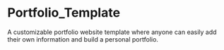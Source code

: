# Portfolio_Template
A customizable portfolio website template where anyone can easily add their own information and build a personal portfolio.
